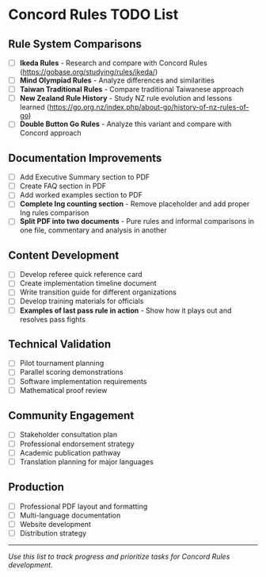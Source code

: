 # Concord Rules TODO List

## Rule System Comparisons
- [ ] **Ikeda Rules** - Research and compare with Concord Rules (https://gobase.org/studying/rules/ikeda/)
- [ ] **Mind Olympiad Rules** - Analyze differences and similarities
- [ ] **Taiwan Traditional Rules** - Compare traditional Taiwanese approach
- [ ] **New Zealand Rule History** - Study NZ rule evolution and lessons learned (https://go.org.nz/index.php/about-go/history-of-nz-rules-of-go)
- [ ] **Double Button Go Rules** - Analyze this variant and compare with Concord approach

## Documentation Improvements
- [ ] Add Executive Summary section to PDF
- [ ] Create FAQ section in PDF
- [ ] Add worked examples section to PDF
- [ ] **Complete Ing counting section** - Remove placeholder and add proper Ing rules comparison
- [ ] **Split PDF into two documents** - Pure rules and informal comparisons in one file, commentary and analysis in another

## Content Development
- [ ] Develop referee quick reference card
- [ ] Create implementation timeline document
- [ ] Write transition guide for different organizations
- [ ] Develop training materials for officials
- [ ] **Examples of last pass rule in action** - Show how it plays out and resolves pass fights

## Technical Validation
- [ ] Pilot tournament planning
- [ ] Parallel scoring demonstrations
- [ ] Software implementation requirements
- [ ] Mathematical proof review

## Community Engagement
- [ ] Stakeholder consultation plan
- [ ] Professional endorsement strategy
- [ ] Academic publication pathway
- [ ] Translation planning for major languages

## Production
- [ ] Professional PDF layout and formatting
- [ ] Multi-language documentation
- [ ] Website development
- [ ] Distribution strategy

---
*Use this list to track progress and prioritize tasks for Concord Rules development.*
